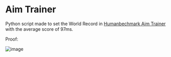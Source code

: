 # Aim Trainer
Python script made to set the World Record in [Humanbechmark Aim Trainer](https://humanbenchmark.com/tests/aim) with the average score of 97ms.




Proof:

![image](https://github.com/SaintLaurel/Humanbenchmark-Projects/assets/149721433/0884c536-7f40-4406-a3c0-a9b87a7dd268)

